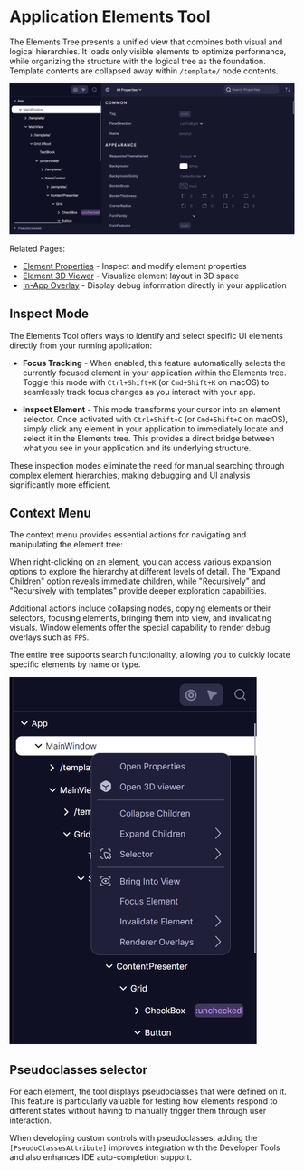 # Application Elements Tool

The Elements Tree presents a unified view that combines both visual and logical hierarchies. It loads only visible elements to optimize performance, while organizing the structure with the logical tree as the foundation. Template contents are collapsed away within `/template/` node contents.

![Elements Tool](../../assets/elements-tool.png)

Related Pages:
- [Element Properties](./properties.md) - Inspect and modify element properties
- [Element 3D Viewer](./3d-viewer.md) - Visualize element layout in 3D space
- [In-App Overlay](./overlay.md) - Display debug information directly in your application

## Inspect Mode

The Elements Tool offers ways to identify and select specific UI elements directly from your running application:

- **Focus Tracking** - When enabled, this feature automatically selects the currently focused element in your application within the Elements tree. Toggle this mode with `Ctrl+Shift+K` (or `Cmd+Shift+K` on macOS) to seamlessly track focus changes as you interact with your app.

- **Inspect Element** - This mode transforms your cursor into an element selector. Once activated with `Ctrl+Shift+C` (or `Cmd+Shift+C` on macOS), simply click any element in your application to immediately locate and select it in the Elements tree. This provides a direct bridge between what you see in your application and its underlying structure.

These inspection modes eliminate the need for manual searching through complex element hierarchies, making debugging and UI analysis significantly more efficient.

## Context Menu

The context menu provides essential actions for navigating and manipulating the element tree:

When right-clicking on an element, you can access various expansion options to explore the hierarchy at different levels of detail. The "Expand Children" option reveals immediate children, while "Recursively" and "Recursively with templates" provide deeper exploration capabilities.

Additional actions include collapsing nodes, copying elements or their selectors, focusing elements, bringing them into view, and invalidating visuals. Window elements offer the special capability to render debug overlays such as `FPS`.

The entire tree supports search functionality, allowing you to quickly locate specific elements by name or type.

![Elements Tree Context Menu](../../assets/elements-context-menu.png)

## Pseudoclasses selector

For each element, the tool displays pseudoclasses that were defined on it. This feature is particularly valuable for testing how elements respond to different states without having to manually trigger them through user interaction.

When developing custom controls with pseudoclasses, adding the `[PseudoClassesAttribute]` improves integration with the Developer Tools and also enhances IDE auto-completion support.